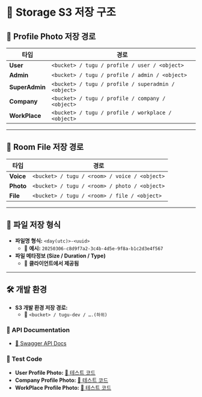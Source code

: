 # 📂 Storage S3 저장 구조

## **📌 Profile Photo 저장 경로**

| 타입           | 경로                                                |
| -------------- | --------------------------------------------------- |
| **User**       | `<bucket> / tugu / profile / user / <object>`       |
| **Admin**      | `<bucket> / tugu / profile / admin / <object>`      |
| **SuperAdmin** | `<bucket> / tugu / profile / superadmin / <object>` |
| **Company**    | `<bucket> / tugu / profile / company / <object>`    |
| **WorkPlace**  | `<bucket> / tugu / profile / workplace / <object>`  |

---

## **📌 Room File 저장 경로**

| 타입      | 경로                                          |
| --------- | --------------------------------------------- |
| **Voice** | `<bucket> / tugu / <room> / voice / <object>` |
| **Photo** | `<bucket> / tugu / <room> / photo / <object>` |
| **File**  | `<bucket> / tugu / <room> / file / <object>`  |

---

## **📌 파일 저장 형식**

- **파일명 형식:** `<day(utc)>-<uuid>`
  - 📌 **예시:** `20250306-c8d9f7a2-3c4b-4d5e-9f8a-b1c2d3e4f567`
- **파일 메타정보 (Size / Duration / Type)**
  - 📌 **클라이언트에서 제공됨**

---

## **🛠 개발 환경**

- **S3 개발 환경 저장 경로:**
  - 📌 `<bucket> / tugu-dev / ….(하위)`

### **📌 API Documentation**

- [📄 Swagger API Docs](https://api-dev.aswing.net/file-service/docs#/)

### **📌 Test Code**

- **User Profile Photo:** [🔗 테스트 코드](https://github.com/asko-tugu/tugu-backend-tester/blob/main/test/file-service/file-service.user.profile-photo.test.ts)
- **Company Profile Photo:** [🔗 테스트 코드](https://github.com/asko-tugu/tugu-backend-tester/blob/main/test/file-service/file-service.company.profile-photo.test.ts)
- **WorkPlace Profile Photo:** [🔗 테스트 코드](https://github.com/asko-tugu/tugu-backend-tester/blob/main/test/file-service/file-service.work-place.profile-photo.test.ts)
